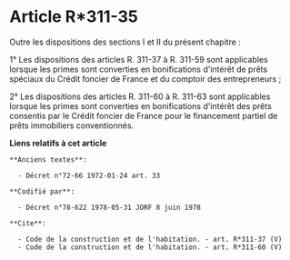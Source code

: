 # Article R*311-35

Outre les dispositions des sections I et II du présent chapitre : 

1° Les dispositions des articles R. 311-37 à R. 311-59 sont applicables lorsque les primes sont converties en bonifications
d'intérêt de prêts spéciaux du Crédit foncier de France et du comptoir des entrepreneurs ; 

2° Les dispositions des articles R. 311-60 à R. 311-63 sont applicables lorsque les primes sont converties en bonifications
d'intérêt des prêts consentis par le Crédit foncier de France pour le financement partiel de prêts immobiliers conventionnés.

**Liens relatifs à cet article**

	**Anciens textes**:

	  - Décret n°72-66 1972-01-24 art. 33

	**Codifié par**:

	  - Décret n°78-622 1978-05-31 JORF 8 juin 1978

	**Cite**:

	  - Code de la construction et de l'habitation. - art. R*311-37 (V)
	  - Code de la construction et de l'habitation. - art. R*311-60 (V)
